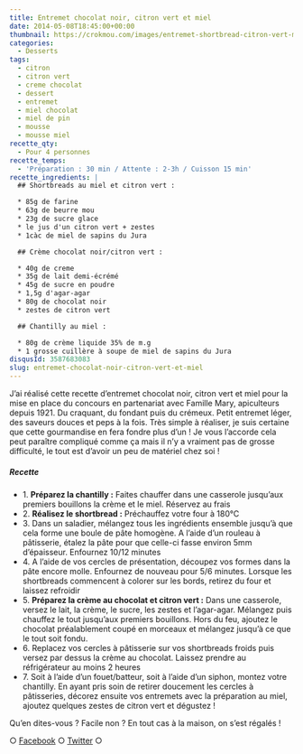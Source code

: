 ```yaml
---
title: Entremet chocolat noir, citron vert et miel
date: 2014-05-08T18:45:00+00:00
thumbnail: https://crokmou.com/images/entremet-shortbread-citron-vert-miel-pin-chocolat-mousse-miel.jpg
categories:
  - Desserts
tags:
  - citron
  - citron vert
  - creme chocolat
  - dessert
  - entremet
  - miel chocolat
  - miel de pin
  - mousse
  - mousse miel
recette_qty:
  - Pour 4 personnes
recette_temps:
  - 'Préparation : 30 min / Attente : 2-3h / Cuisson 15 min'
recette_ingredients: |
  ## Shortbreads au miel et citron vert :

  * 85g de farine
  * 63g de beurre mou
  * 23g de sucre glace
  * le jus d'un citron vert + zestes
  * 1càc de miel de sapins du Jura

  ## Crème chocolat noir/citron vert :

  * 40g de creme
  * 35g de lait demi-écrémé
  * 45g de sucre en poudre
  * 1,5g d'agar-agar
  * 80g de chocolat noir
  * zestes de citron vert

  ## Chantilly au miel :

  * 80g de crème liquide 35% de m.g
  * 1 grosse cuillère à soupe de miel de sapins du Jura
disqusId: 3587683083
slug: entremet-chocolat-noir-citron-vert-et-miel
---
```


J’ai réalisé cette recette d’entremet chocolat noir, citron vert et miel pour la mise en place du concours en partenariat avec Famille Mary, apiculteurs depuis 1921. Du craquant, du fondant puis du crémeux. Petit entremet léger, des saveurs douces et peps à la fois. Très simple à réaliser, je suis certaine que cette gourmandise en fera fondre plus d’un ! Je vous l’accorde cela peut paraître compliqué comme ça mais il n’y a vraiment pas de grosse difficulté, le tout est d’avoir un peu de matériel chez soi !

##### Recette

* 1\. **Préparez la chantilly :** Faites chauffer dans une casserole jusqu’aux premiers bouillons la crème et le miel. Réservez au frais
* 2\. **Réalisez le shortbread :** Préchauffez votre four à 180°C
* 3\. Dans un saladier, mélangez tous les ingrédients ensemble jusqu’à que cela forme une boule de pâte homogène. A l’aide d’un rouleau à pâtisserie, étalez la pâte pour que celle-ci fasse environ 5mm d’épaisseur. Enfournez 10/12 minutes
* 4\. A l’aide de vos cercles de présentation, découpez vos formes dans la pâte encore molle. Enfournez de nouveau pour 5/6 minutes. Lorsque les shortbreads commencent à colorer sur les bords, retirez du four et laissez refroidir
* 5\. **Préparez la crème au chocolat et citron vert :** Dans une casserole, versez le lait, la crème, le sucre, les zestes et l’agar-agar. Mélangez puis chauffez le tout jusqu’aux premiers bouillons. Hors du feu, ajoutez le chocolat préalablement coupé en morceaux et mélangez jusqu’à ce que le tout soit fondu.
* 6\. Replacez vos cercles à pâtisserie sur vos shortbreads froids puis versez par dessus la crème au chocolat. Laissez prendre au réfrigérateur au moins 2 heures
* 7\. Soit à l’aide d’un fouet/batteur, soit à l’aide d’un siphon, montez votre chantilly. En ayant pris soin de retirer doucement les cercles à pâtisseries, décorez ensuite vos entremets avec la préparation au miel, ajoutez quelques zestes de citron vert et dégustez !

Qu’en dites-vous ? Facile non ? En tout cas à la maison, on s’est régalés !

○ [Facebook](https://www.facebook.com/crokmou.blog) ○ [Twitter](https://twitter.com/Crokmou) ○